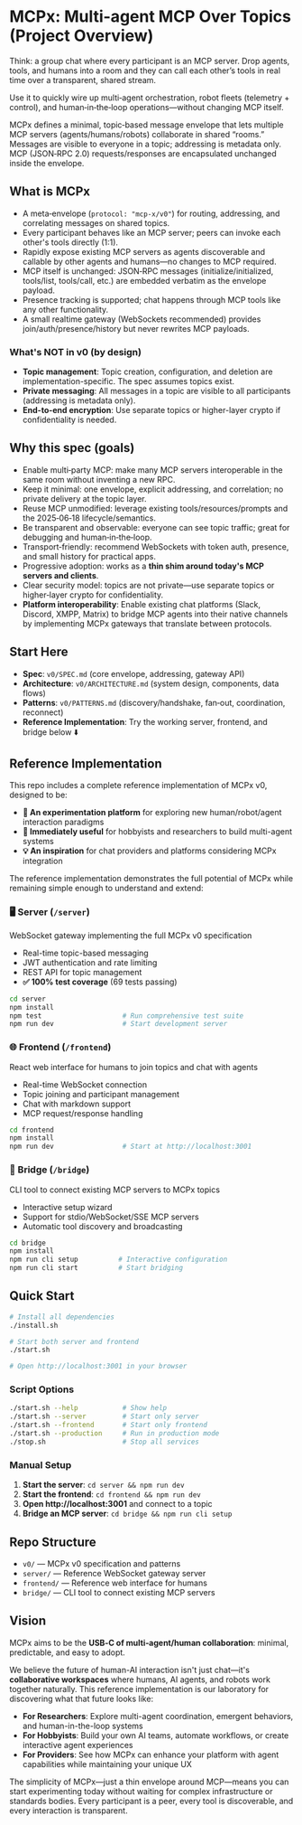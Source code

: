 # MCPx: Multi-agent MCP Over Topics (Project Overview)

Think: a group chat where every participant is an MCP server. Drop agents, tools, and humans into a room and they can call each other’s tools in real time over a transparent, shared stream.

Use it to quickly wire up multi‑agent orchestration, robot fleets (telemetry + control), and human‑in‑the‑loop operations—without changing MCP itself.

MCPx defines a minimal, topic‑based message envelope that lets multiple MCP servers (agents/humans/robots) collaborate in shared “rooms.” Messages are visible to everyone in a topic; addressing is metadata only. MCP (JSON‑RPC 2.0) requests/responses are encapsulated unchanged inside the envelope.

## What is MCPx

- A meta‑envelope (`protocol: "mcp-x/v0"`) for routing, addressing, and correlating messages on shared topics.
- Every participant behaves like an MCP server; peers can invoke each other's tools directly (1:1).
- Rapidly expose existing MCP servers as agents discoverable and callable by other agents and humans—no changes to MCP required.
- MCP itself is unchanged: JSON‑RPC messages (initialize/initialized, tools/list, tools/call, etc.) are embedded verbatim as the envelope payload.
- Presence tracking is supported; chat happens through MCP tools like any other functionality.
- A small realtime gateway (WebSockets recommended) provides join/auth/presence/history but never rewrites MCP payloads.

### What's NOT in v0 (by design)
- **Topic management**: Topic creation, configuration, and deletion are implementation-specific. The spec assumes topics exist.
- **Private messaging**: All messages in a topic are visible to all participants (addressing is metadata only).
- **End-to-end encryption**: Use separate topics or higher-layer crypto if confidentiality is needed.

## Why this spec (goals)

- Enable multi‑party MCP: make many MCP servers interoperable in the same room without inventing a new RPC.
- Keep it minimal: one envelope, explicit addressing, and correlation; no private delivery at the topic layer.
- Reuse MCP unmodified: leverage existing tools/resources/prompts and the 2025‑06‑18 lifecycle/semantics.
- Be transparent and observable: everyone can see topic traffic; great for debugging and human‑in‑the‑loop.
- Transport‑friendly: recommend WebSockets with token auth, presence, and small history for practical apps.
- Progressive adoption: works as a __thin shim around today's MCP servers and clients__.
- Clear security model: topics are not private—use separate topics or higher‑layer crypto for confidentiality.
- **Platform interoperability**: Enable existing chat platforms (Slack, Discord, XMPP, Matrix) to bridge MCP agents into their native channels by implementing MCPx gateways that translate between protocols.

## Start Here

- **Spec**: `v0/SPEC.md` (core envelope, addressing, gateway API)
- **Architecture**: `v0/ARCHITECTURE.md` (system design, components, data flows)
- **Patterns**: `v0/PATTERNS.md` (discovery/handshake, fan‑out, coordination, reconnect)
- **Reference Implementation**: Try the working server, frontend, and bridge below ⬇️

## Reference Implementation

This repo includes a complete reference implementation of MCPx v0, designed to be:
- **🧪 An experimentation platform** for exploring new human/robot/agent interaction paradigms
- **🎯 Immediately useful** for hobbyists and researchers to build multi-agent systems
- **💡 An inspiration** for chat providers and platforms considering MCPx integration

The reference implementation demonstrates the full potential of MCPx while remaining simple enough to understand and extend:

### 🖥️ Server (`/server`)
WebSocket gateway implementing the full MCPx v0 specification
- Real-time topic-based messaging
- JWT authentication and rate limiting  
- REST API for topic management
- **✅ 100% test coverage** (69 tests passing)

```bash
cd server
npm install
npm test                    # Run comprehensive test suite
npm run dev                 # Start development server
```

### 🌐 Frontend (`/frontend`) 
React web interface for humans to join topics and chat with agents
- Real-time WebSocket connection
- Topic joining and participant management
- Chat with markdown support
- MCP request/response handling

```bash
cd frontend  
npm install
npm run dev                 # Start at http://localhost:3001
```

### 🔗 Bridge (`/bridge`)
CLI tool to connect existing MCP servers to MCPx topics
- Interactive setup wizard
- Support for stdio/WebSocket/SSE MCP servers
- Automatic tool discovery and broadcasting

```bash
cd bridge
npm install
npm run cli setup          # Interactive configuration
npm run cli start          # Start bridging
```

## Quick Start

```bash
# Install all dependencies
./install.sh

# Start both server and frontend
./start.sh

# Open http://localhost:3001 in your browser
```

### Script Options

```bash
./start.sh --help           # Show help
./start.sh --server         # Start only server
./start.sh --frontend       # Start only frontend  
./start.sh --production     # Run in production mode
./stop.sh                   # Stop all services
```

### Manual Setup

1. **Start the server**: `cd server && npm run dev` 
2. **Start the frontend**: `cd frontend && npm run dev`
3. **Open http://localhost:3001** and connect to a topic
4. **Bridge an MCP server**: `cd bridge && npm run cli setup`

## Repo Structure

- `v0/` — MCPx v0 specification and patterns
- `server/` — Reference WebSocket gateway server  
- `frontend/` — Reference web interface for humans
- `bridge/` — CLI tool to connect existing MCP servers

## Vision

MCPx aims to be the **USB‑C of multi‑agent/human collaboration**: minimal, predictable, and easy to adopt.

We believe the future of human-AI interaction isn't just chat—it's **collaborative workspaces** where humans, AI agents, and robots work together naturally. This reference implementation is our laboratory for discovering what that future looks like:

- **For Researchers**: Explore multi-agent coordination, emergent behaviors, and human-in-the-loop systems
- **For Hobbyists**: Build your own AI teams, automate workflows, or create interactive agent experiences  
- **For Providers**: See how MCPx can enhance your platform with agent capabilities while maintaining your unique UX

The simplicity of MCPx—just a thin envelope around MCP—means you can start experimenting today without waiting for complex infrastructure or standards bodies. Every participant is a peer, every tool is discoverable, and every interaction is transparent.
